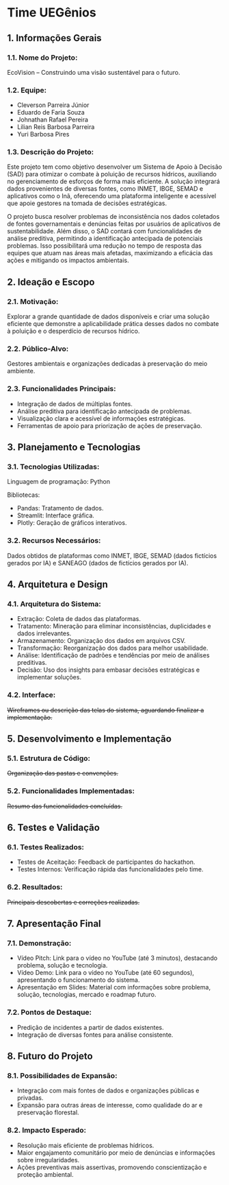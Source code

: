 # Time UEGênios

## 1. Informações Gerais

### 1.1. Nome do Projeto: 
EcoVision – Construindo uma visão sustentável para o futuro.

### 1.2. Equipe: 
* Cleverson Parreira Júnior
* Eduardo de Faria Souza
* Johnathan Rafael Pereira
* Lilian Reis Barbosa Parreira
* Yuri Barbosa Pires

### 1.3. Descrição do Projeto: 
<p>Este projeto tem como objetivo desenvolver um Sistema de Apoio à Decisão (SAD) para otimizar o combate à poluição de recursos hídricos, auxiliando no gerenciamento de esforços de forma mais eficiente. A solução integrará dados provenientes de diversas fontes, como INMET, IBGE, SEMAD e aplicativos como o Inã, oferecendo uma plataforma inteligente e acessível que apoie gestores na tomada de decisões estratégicas.</p>
<p>O projeto busca resolver problemas de inconsistência nos dados coletados de fontes governamentais e denúncias feitas por usuários de aplicativos de sustentabilidade. Além disso, o SAD contará com funcionalidades de análise preditiva, permitindo a identificação antecipada de potenciais problemas. Isso possibilitará uma redução no tempo de resposta das equipes que atuam nas áreas mais afetadas, maximizando a eficácia das ações e mitigando os impactos ambientais.</p>

## 2. Ideação e Escopo

### 2.1. Motivação: 
Explorar a grande quantidade de dados disponíveis e criar uma solução eficiente que demonstre a aplicabilidade prática desses dados no combate à poluição e o desperdício de recursos hídrico.

### 2.2. Público-Alvo: 
Gestores ambientais e organizações dedicadas à preservação do meio ambiente.

### 2.3. Funcionalidades Principais: 
* Integração de dados de múltiplas fontes.
* Análise preditiva para identificação antecipada de problemas.
* Visualização clara e acessível de informações estratégicas.
* Ferramentas de apoio para priorização de ações de preservação.

## 3. Planejamento e Tecnologias

### 3.1. Tecnologias Utilizadas: 
Linguagem de programação: Python 

Bibliotecas:
* Pandas: Tratamento de dados.
* Streamlit: Interface gráfica.
* Plotly: Geração de gráficos interativos.

### 3.2. Recursos Necessários: 
Dados obtidos de plataformas como INMET, IBGE, SEMAD (dados fictícios gerados por IA) e SANEAGO (dados de fictícios gerados por IA).

## 4. Arquitetura e Design

### 4.1. Arquitetura do Sistema: 
* Extração: Coleta de dados das plataformas.
* Tratamento: Mineração para eliminar inconsistências, duplicidades e dados irrelevantes.
* Armazenamento: Organização dos dados em arquivos CSV.
* Transformação: Reorganização dos dados para melhor usabilidade.
* Análise: Identificação de padrões e tendências por meio de análises preditivas.
* Decisão: Uso dos insights para embasar decisões estratégicas e implementar soluções.

### 4.2. Interface: 
~~Wireframes ou descrição das telas do sistema, aguardando finalizar a implementação.~~

## 5. Desenvolvimento e Implementação

### 5.1. Estrutura de Código: 
~~Organização das pastas e convenções.~~ 

### 5.2. Funcionalidades Implementadas: 
~~Resumo das funcionalidades concluídas.~~

## 6. Testes e Validação

### 6.1. Testes Realizados: 
* Testes de Aceitação: Feedback de participantes do hackathon.
* Testes Internos: Verificação rápida das funcionalidades pelo time.

### 6.2. Resultados: 
~~Principais descobertas e correções realizadas.~~

## 7. Apresentação Final

### 7.1. Demonstração: 
* Vídeo Pitch: Link para o vídeo no YouTube (até 3 minutos), destacando problema, solução e tecnologia.
* Vídeo Demo: Link para o vídeo no YouTube (até 60 segundos), apresentando o funcionamento do sistema.
* Apresentação em Slides: Material com informações sobre problema, solução, tecnologias, mercado e roadmap futuro.

### 7.2. Pontos de Destaque: 
* Predição de incidentes a partir de dados existentes.
* Integração de diversas fontes para análise consistente.

## 8. Futuro do Projeto

### 8.1. Possibilidades de Expansão: 
* Integração com mais fontes de dados e organizações públicas e privadas.
* Expansão para outras áreas de interesse, como qualidade do ar e preservação florestal.

### 8.2. Impacto Esperado: 
* Resolução mais eficiente de problemas hídricos.
* Maior engajamento comunitário por meio de denúncias e informações sobre irregularidades.
* Ações preventivas mais assertivas, promovendo conscientização e proteção ambiental.
